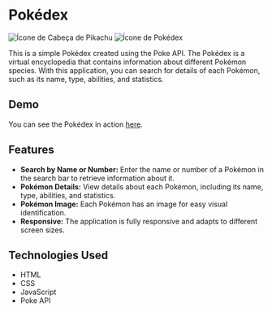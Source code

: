 # Pokédex  
![Ícone de Cabeça de Pikachu](https://img.icons8.com/color/48/000000/pikachu-pokemon.png)  ![Ícone de Pokédex](https://img.icons8.com/color/48/000000/pokedex.png)


This is a simple Pokédex created using the Poke API. The Pokédex is a virtual encyclopedia that contains information about different Pokémon species. With this application, you can search for details of each Pokémon, such as its name, type, abilities, and statistics.

## Demo

You can see the Pokédex in action [here]([https://example.com](https://pedorosantos.github.io/Pokedex-with-PokeAPI/)).

## Features

- **Search by Name or Number:** Enter the name or number of a Pokémon in the search bar to retrieve information about it.
- **Pokémon Details:** View details about each Pokémon, including its name, type, abilities, and statistics.
- **Pokémon Image:** Each Pokémon has an image for easy visual identification.
- **Responsive:** The application is fully responsive and adapts to different screen sizes.

## Technologies Used

- HTML
- CSS
- JavaScript
- Poke API
